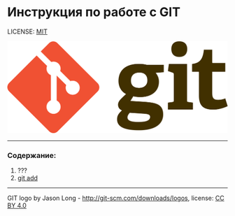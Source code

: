 # Инструкция по работе с GIT

LICENSE: [MIT](./license.md)

![git-logo](./img/git-logo.png)

---

### Содержание:
1. ???
2. [git add](./add.md)

---

GIT logo by Jason Long - http://git-scm.com/downloads/logos, license: [CC BY 4.0](https://creativecommons.org/licenses/by/4.0/)
